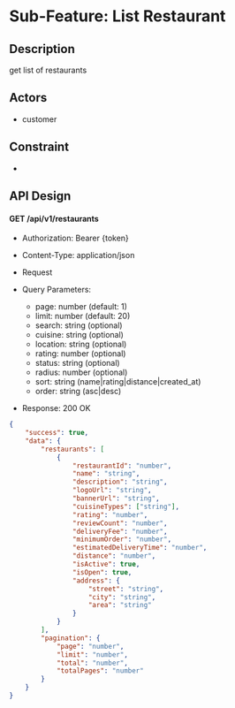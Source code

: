 # Sub-Feature: List Restaurant

## Description

get list of restaurants

## Actors

- customer

## Constraint

-

## API Design

#### GET /api/v1/restaurants

- Authorization: Bearer {token}

- Content-Type: application/json
- Request
- Query Parameters:

  - page: number (default: 1)
  - limit: number (default: 20)
  - search: string (optional)
  - cuisine: string (optional)
  - location: string (optional)
  - rating: number (optional)
  - status: string (optional)
  - radius: number (optional)
  - sort: string (name|rating|distance|created_at)
  - order: string (asc|desc)

- Response: 200 OK

```json
{
	"success": true,
	"data": {
		"restaurants": [
			{
				"restaurantId": "number",
				"name": "string",
				"description": "string",
				"logoUrl": "string",
				"bannerUrl": "string",
				"cuisineTypes": ["string"],
				"rating": "number",
				"reviewCount": "number",
				"deliveryFee": "number",
				"minimumOrder": "number",
				"estimatedDeliveryTime": "number",
				"distance": "number",
				"isActive": true,
				"isOpen": true,
				"address": {
					"street": "string",
					"city": "string",
					"area": "string"
				}
			}
		],
		"pagination": {
			"page": "number",
			"limit": "number",
			"total": "number",
			"totalPages": "number"
		}
	}
}
```
